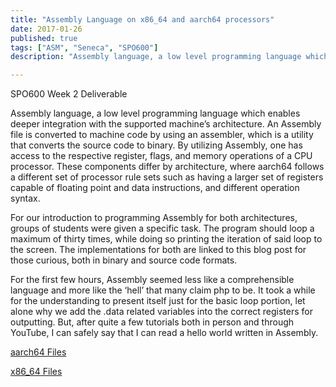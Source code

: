 ```yaml
---
title: "Assembly Language on x86_64 and aarch64 processors"
date: 2017-01-26
published: true
tags: ["ASM", "Seneca", "SPO600"]
description: "Assembly language, a low level programming language which enables deeper integration with the supported machine’s architecture."

---
```


SPO600 Week 2 Deliverable

Assembly language, a low level programming language which enables deeper integration with the supported machine’s architecture. An Assembly file is converted to machine code by using an assembler, which is a utility that converts the source code to binary. By utilizing Assembly, one has access to the respective register, flags, and memory operations of a CPU processor. These components differ by architecture, where aarch64 follows a different set of processor rule sets such as having a larger set of registers capable of floating point and data instructions, and different operation syntax.

For our introduction to programming Assembly for both architectures, groups of students were given a specific task. The program should loop a maximum of thirty times, while doing so printing the iteration of said loop to the screen. The implementations for both are linked to this blog post for those curious, both in binary and source code formats.

For the first few hours, Assembly seemed less like a comprehensible language and more like the ‘hell’ that many claim php to be. It took a while for the understanding to present itself just for the basic loop portion, let alone why we add the .data related variables into the correct registers for outputting. But, after quite a few tutorials both in person and through YouTube, I can safely say that I can read a hello world written in Assembly.

[aarch64 Files](http://raygervais.ca/wp-content/uploads/2017/01/ARM.tar.gz)

[x86_64 Files](http://raygervais.ca/wp-content/uploads/2017/01/X64.tar.gz)
